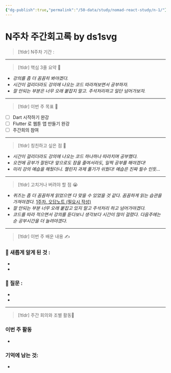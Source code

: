 ```yaml
---
{"dg-publish":true,"permalink":"/50-data/study/nomad-react-study/n-1/"}
---
```


# N주차 주간회고록 by ds1svg

> [!tldr] N주차
> 기간 : 

---

> [!tldr]  핵심 3줄 요약 💖
- _강의를 좀 더 꼼꼼히 봐야겠다._
- _시간이 걸리더라도 강의에 나오는 코드 따라쳐보면서 공부하자._
- _잘 안되는 부분은 너무 오래 붙잡지 말고. 주석처리하고 일단 넘어가보자._

---

> [!tldr]  이번 주 목표 🎯
- [ ] Dart 시작하기 완강
- [ ] Flutter 로 웹툰 앱 만들기 완강
- [ ] 주간희의 참여

---

> [!tldr] 칭친하고 싶은 점 👏
- _시간이 걸리더라도 강의에 나오는 코드 하나하나 따라치며 공부했다._
- _오전에 공부가 잘된다! 앞으로도 잠을 줄여서라도, 일찍 공부를 해야겠다!_
- _미리 강의 예습을 해뒀더니. 챌린지 과제 풀기가 쉬웠다! 예습은 진짜 필수 인듯…_

---

> [!tldr] 고치거나 버려야 할 점 😭
- _퀴즈는 좀 더 꼼꼼하게 읽었으면 다 맞을 수 있었을 것 같다. 꼼꼼하게 읽는 습관을 가져야겠다._
    [1주차. 오답노트 (필요시 작성)](https://www.notion.so/1-e68578a911384a788e5518e3b78cbb3e?pvs=21)
- _잘 안되는 부분 너무 오래 붙잡고 있지 말고 주석처리 하고 넘어가야겠다._
- _코드를 따라 적으면서 강의를 듣다보니 생각보다 시간이 많이 걸렸다. 다음주에는 순 공부시간을 더 늘려야겠다._

---

> [!tldr]  이번 주 배운 내용 ✍️

### 🤩 새롭게 알게 된 것 :
- 
- 

### 🤔 질문 :
- 
- 
---

> [!tldr] 주간 회의와 조별 활동💖

### 이번 주 활동
- 

### 기억에 남는 것:
- 

